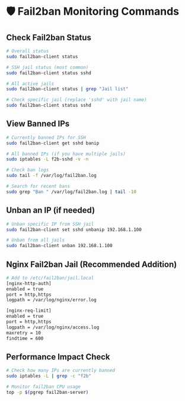 # 🛡️ Fail2ban Monitoring Commands

## Check Fail2ban Status
```bash
# Overall status
sudo fail2ban-client status

# SSH jail status (most common)
sudo fail2ban-client status sshd

# All active jails
sudo fail2ban-client status | grep "Jail list"

# Check specific jail (replace 'sshd' with jail name)
sudo fail2ban-client status sshd
```

## View Banned IPs
```bash
# Currently banned IPs for SSH
sudo fail2ban-client get sshd banip

# All banned IPs (if you have multiple jails)
sudo iptables -L f2b-sshd -v -n

# Check ban logs
sudo tail -f /var/log/fail2ban.log

# Search for recent bans
sudo grep "Ban " /var/log/fail2ban.log | tail -10
```

## Unban an IP (if needed)
```bash
# Unban specific IP from SSH jail
sudo fail2ban-client set sshd unbanip 192.168.1.100

# Unban from all jails
sudo fail2ban-client unban 192.168.1.100
```

## Nginx Fail2ban Jail (Recommended Addition)
```bash
# Add to /etc/fail2ban/jail.local
[nginx-http-auth]
enabled = true
port = http,https
logpath = /var/log/nginx/error.log

[nginx-req-limit]
enabled = true
port = http,https  
logpath = /var/log/nginx/access.log
maxretry = 10
findtime = 600
```

## Performance Impact Check
```bash
# Check how many IPs are currently banned
sudo iptables -L | grep -c "f2b"

# Monitor fail2ban CPU usage
top -p $(pgrep fail2ban-server)
```